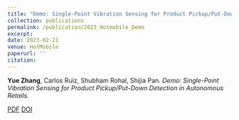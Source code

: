 ```yaml
---
title: "Demo: Single-Point Vibration Sensing for Product Pickup/Put-Down Detection in Autonomous Retails"
collection: publications
permalink: /publication/2023_Hotmobile_Demo
excerpt: 
date: 2023-02-21
venue: HotMobile
paperurl: ''
citation: 
---
```

**Yue Zhang**, Carlos Ruiz, Shubham Rohal, Shijia Pan. *Demo: Single-Point Vibration Sensing for Product Pickup/Put-Down Detection in Autonomous Retails*.

[PDF](http://yzthu.github.io/files/2023_HotMobile_Demo.pdf) [DOI](https://dl.acm.org/doi/abs/10.1145/3572864.3581583)

